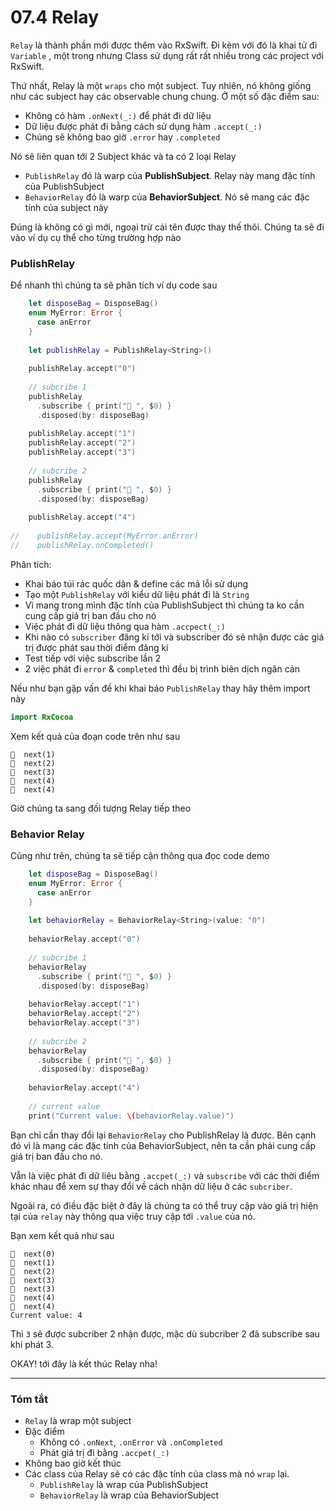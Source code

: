 # 07.4 Relay

`Relay` là thành phần mới được thêm vào RxSwift. Đi kèm với đó là khai tử đi `Variable` , một trong nhưng Class sử dụng rất rất nhiều trong các project với RxSwift.

Thứ nhất, Relay là một `wraps` cho một subject. Tuy nhiên, nó không giống như các subject hay các observable chung chung. Ở một số đặc điểm sau:

* Không có hàm `.onNext(_:)` để phát đi dữ liệu
* Dữ liệu được phát đi bằng cách sử dụng hàm `.accept(_:)`
* Chúng sẽ không bao giờ `.error` hay `.completed`

Nó sẽ liên quan tới 2 Subject khác và ta có 2 loại Relay

* `PublishRelay` đó là warp của **PublishSubject**. Relay này mang đặc tính của PublishSubject
* `BehaviorRelay` đó là warp của **BehaviorSubject**. Nó sẽ mang các đặc tính của subject này

Đúng là không có gì mới, ngoại trừ cái tên được thay thế thôi. Chúng ta sẽ đi vào ví dụ cụ thể cho từng trường hợp nào

### PublishRelay

Để nhanh thì chúng ta sẽ phân tích ví dụ code sau

```swift
    let disposeBag = DisposeBag()
    enum MyError: Error {
      case anError
    }
    
    let publishRelay = PublishRelay<String>()
    
    publishRelay.accept("0")
    
    // subcribe 1
    publishRelay
      .subscribe { print("🔵 ", $0) }
      .disposed(by: disposeBag)
    
    publishRelay.accept("1")
    publishRelay.accept("2")
    publishRelay.accept("3")
    
    // subcribe 2
    publishRelay
      .subscribe { print("🔴 ", $0) }
      .disposed(by: disposeBag)
    
    publishRelay.accept("4")
    
//    publishRelay.accept(MyError.anError)
//    publishRelay.onCompleted()
```

Phân tích:

* Khai báo túi rác quốc dân & define các mã lỗi sử dụng
* Tạo một `PublishRelay` với kiểu dữ liệu phát đi là `String`
* Vì mang trong mình đặc tính của PublishSubject thì chúng ta ko cần cung cấp giá trị ban đầu cho nó
* Việc phát đi dữ liệu thông qua hàm `.accpect(_:)`
* Khi nào có `subscriber` đăng kí tới và subscriber đó sẽ nhận được các giá trị được phát sau thời điểm đăng kí
* Test tiếp với việc subscribe lần 2
* 2 việc phát đi `error` & `completed` thì đều bị trình biên dịch ngăn cản

Nếu như bạn gặp vấn đề khi khai báo `PublishRelay` thay hãy thêm import này

```swift
import RxCocoa
```

Xem kết quả của đoạn code trên như sau

```
🔵  next(1)
🔵  next(2)
🔵  next(3)
🔵  next(4)
🔴  next(4)
```

Giờ chúng ta sang đối tượng Relay tiếp theo

### Behavior Relay

Cũng như trên, chúng ta sẽ tiếp cận thông qua đọc code demo

```swift
    let disposeBag = DisposeBag()
    enum MyError: Error {
      case anError
    }
    
    let behaviorRelay = BehaviorRelay<String>(value: "0")
    
    behaviorRelay.accept("0")
    
    // subcribe 1
    behaviorRelay
      .subscribe { print("🔵 ", $0) }
      .disposed(by: disposeBag)
    
    behaviorRelay.accept("1")
    behaviorRelay.accept("2")
    behaviorRelay.accept("3")
    
    // subcribe 2
    behaviorRelay
      .subscribe { print("🔴 ", $0) }
      .disposed(by: disposeBag)
    
    behaviorRelay.accept("4")
    
    // current value
    print("Current value: \(behaviorRelay.value)")
```

Bạn chỉ cần thay đổi lại `BehaviorRelay` cho PublishRelay là được. Bên cạnh đó vì là mang các đặc tính của BehaviorSubject, nên ta cần phải cung cấp giá trị ban đầu cho nó.

Vẫn là việc phát đi dữ liêu bằng `.accpet(_:)` và `subscribe` với các thời điểm khác nhau để xem sự thay đổi về cách nhận dữ liệu ở các `subcriber`.

Ngoài ra, có điều đặc biệt ở đây là chúng ta có thể truy cập vào giá trị hiện tại của `relay` này thông qua việc truy cập tới `.value` của nó.

Bạn xem kết quả như sau

```
🔵  next(0)
🔵  next(1)
🔵  next(2)
🔵  next(3)
🔴  next(3)
🔵  next(4)
🔴  next(4)
Current value: 4
```

Thì `3` sẽ được subcriber 2 nhận được, mặc dù subcriber 2 đã subscribe sau khi phát 3.

OKAY! tới đây là kết thúc Relay nha!

---

### Tóm tắt

* `Relay` là wrap một subject
* Đặc điểm
  * Không có `.onNext`, `.onError` và `.onCompleted`
  * Phát giá trị đi bằng `.accpet(_:)`
* Không bao giờ kết thúc
* Các class của Relay sẽ có các đặc tính của class mà nó `wrap` lại.
  * `PublishRelay` là wrap của PublishSubject
  * `BehaviorRelay` là wrap của BehaviorSubject